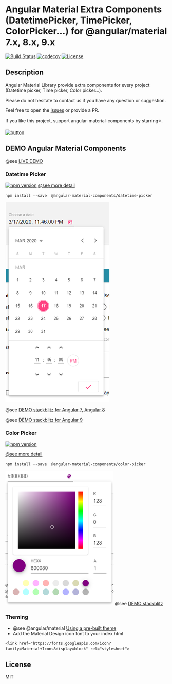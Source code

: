 # Angular Material Extra Components (DatetimePicker, TimePicker, ColorPicker...) for @angular/material 7.x, 8.x, 9.x

[![Build Status](https://travis-ci.com/h2qutc/angular-material-components.svg?branch=master)](https://travis-ci.com/h2qutc/angular-material-components)
[![codecov](https://codecov.io/gh/h2qutc/angular-material-components/branch/master/graph/badge.svg)](https://codecov.io/gh/h2qutc/angular-material-components)
[![License](https://img.shields.io/npm/l/angular-material-components.svg)](https://www.npmjs.com/package/angular-material-components)

## Description

Angular Material Library provide extra components for every project (Datetime picker, Time picker, Color picker...).

Please do not hesitate to contact us if you have any question or suggestion.

Feel free to open the [issues](https://github.com/h2qutc/angular-material-components/issues) or provide a PR.

If you like this project, support angular-material-components by starring⭐.

[![button](https://www.paypalobjects.com/en_US/i/btn/btn_donate_LG.gif)](https://www.paypal.com/cgi-bin/webscr?cmd=_s-xclick&hosted_button_id=SAAY32BP5KPPC&source=url)

## DEMO Angular Material Components

@see [LIVE DEMO](https://h2qutc.github.io/angular-material-components/)

### Datetime Picker

[![npm version](https://badge.fury.io/js/%40angular-material-components%2Fdatetime-picker.svg)](https://www.npmjs.com/package/@angular-material-components/datetime-picker)
[@see more detail](projects/datetime-picker/README.md)

```
npm install --save  @angular-material-components/datetime-picker
```

![Alt Text](demo_datetime_picker.png)

@see [DEMO stackblitz for Angular 7, Angular 8](https://stackblitz.com/edit/demo-ngx-mat-datetime-picker)

@see [DEMO stackblitz for Angular 9](https://stackblitz.com/edit/demo-ngx-mat-datetime-picker-angular9)

### Color Picker

[![npm version](https://badge.fury.io/js/%40angular-material-components%2Fcolor-picker.svg)](https://www.npmjs.com/package/@angular-material-components/color-picker)

[@see more detail](projects/color-picker/README.md)

```
npm install --save  @angular-material-components/color-picker
```

![Alt Text](demo_color_picker.png)
@see [DEMO stackblitz](https://stackblitz.com/edit/demo-ngx-mat-color-picker)


### Theming
- @see @angular/material [Using a pre-built theme](https://material.angular.io/guide/theming#using-a-pre-built-theme)
- Add the Material Design icon font to your index.html
```
<link href="https://fonts.googleapis.com/icon?family=Material+Icons&display=block" rel="stylesheet">
```

## License
MIT
